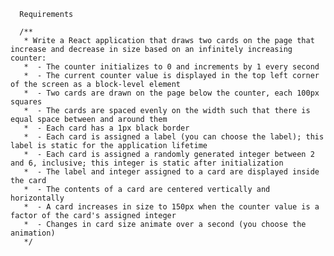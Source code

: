       Requirements

      /**
       * Write a React application that draws two cards on the page that increase and decrease in size based on an infinitely increasing counter:
       *  - The counter initializes to 0 and increments by 1 every second
       *  - The current counter value is displayed in the top left corner of the screen as a block-level element
       *  - Two cards are drawn on the page below the counter, each 100px squares
       *  - The cards are spaced evenly on the width such that there is equal space between and around them
       *  - Each card has a 1px black border
       *  - Each card is assigned a label (you can choose the label); this label is static for the application lifetime
       *  - Each card is assigned a randomly generated integer between 2 and 6, inclusive; this integer is static after initialization
       *  - The label and integer assigned to a card are displayed inside the card
       *  - The contents of a card are centered vertically and horizontally
       *  - A card increases in size to 150px when the counter value is a factor of the card's assigned integer
       *  - Changes in card size animate over a second (you choose the animation)
       */

